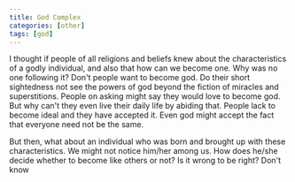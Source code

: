 ```yaml
---
title: God Complex
categories: [other]
tags: [god]
---
```


<!-- Culrav 2023 just ended, annual cultural fest of MNNIT Allahabad. It was 3 days of fun events. I am in pre-final year and this time around did not get myself involved in any management or technical activity to fully participate and spectate the events.
The last day went by with everyone spending their time with their friends and juniors and seniors. Some were involved in committees and others were having girlfriends. It was me who felt alone. Not the first time though, I had tackled this feeling lots of times before. This time it was different. Every time I got the feeling that my decisions, rules and constraints made by myself get me into situations that might make me feel bad emotions temporarily but will eventually prove their worth. I cannot live without a plan. But this time I thought ~why~ how me?-->

I thought if people of all religions and beliefs knew about the characteristics of a godly individual, and also that how can we become one. Why was no one following it? Don't people want to become god. Do their short sightedness not see the powers of god beyond the fiction of miracles and superstitions.
People on asking might say they would love to become god. But why can't they even live their daily life by abiding that. People lack to become ideal and they have accepted it. Even god might accept the fact that everyone need not be the same.

But then, what about an individual who was born and brought up with these characteristics. We might not notice him/her among us. How does he/she decide whether to become like others or not? Is it wrong to be right? Don't know
